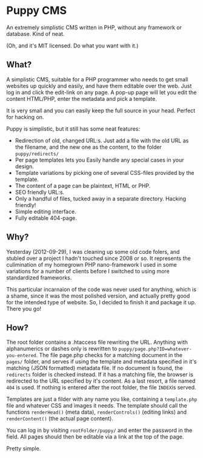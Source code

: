 Puppy CMS
=========

An extremely simplistic CMS written in PHP, without any framework or database. Kind of neat.

(Oh, and it's MIT licensed. Do what you want with it.)

What?
-----

A simplistic CMS, suitable for a PHP programmer who needs to get small websites up quickly and easily, and have them editable over the web. Just log in and click the edit-link on any page. A pop-up page will let you edit the content HTML/PHP, enter the metadata and pick a template.

It is very small and you can easily keep the full source in your head. Perfect for hacking on.

Puppy is simplistic, but it still has some neat features:

* Redirection of old, changed URL:s. Just add a file with the old URL as the filename, and the new one as the content, to the folder `puppy/redirects/`
* Per page templates lets you Easily handle any special cases in your design. 
* Template variations by picking one of several CSS-files provided by the template.
* The content of a page can be plaintext, HTML or PHP.
* SEO friendly URL:s.
* Only a handful of files, tucked away in a separate directory. Hacking friendly!
* Simple editing interface.
* Fully editable 404-page.

Why?
----

Yesterday (2012-09-29), I was cleaning up some old code folers, and stubled over a project I hadn't touched since 2008 or so. It represents the culimination of my homegrown PHP nano-framework I used in some variations for a number of clients before I switched to using more standardized frameworks.

This particular incarnaion of the code was never used for anything, which is a shame, since it was the most polished version, and actually pretty good for the intended type of website. So, I decided to finish it and package it up. There you go!

How?
----

The root folder contains a .htaccess file rewriting the URL. Anything with alphanumerics or dashes only is rewritten to `puppy/page.php?ID=whatever-you-entered`. The file page.php checks for a matching document in the `pages/` folder, and serves if using the template and metadata specified in it's matching (JSON formatted) metadata file. If no document is found, the `redirects` folder is checked instead. If it has a matching file, the browser is redirected to the URL specified by it's content. As a last resort, a file named `404` is used. If nothing is entered after the root folder, the file `INDEX`is served.

Templates are just a filder with any name you like, containing a `template.php` file and whatever CSS and images it needs. The template should call the functions `renderHead()` (meta data), `renderControls()` (editing links) and `renderContent()` (the actual page content).

You can log in by visiting `rootFolder/puppy/` and enter the password in the field. All pages should then be editable via a link at the top of the page.

Pretty simple.
